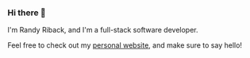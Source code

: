 ### Hi there 👋

I'm Randy Riback, and I'm a full-stack software developer.

Feel free to check out my <a href="https://randyriback.com">personal website</a>, and make sure to say hello!
<!--
**randyriback/randyriback** is a ✨ _special_ ✨ repository because its `README.md` (this file) appears on your GitHub profile.

Here are some ideas to get you started:

- 🔭 I’m currently working on ...
- 🌱 I’m currently learning ...
- 👯 I’m looking to collaborate on ...
- 🤔 I’m looking for help with ...
- 💬 Ask me about ...
- 📫 How to reach me: ...
- 😄 Pronouns: ...
- ⚡ Fun fact: ...
-->
